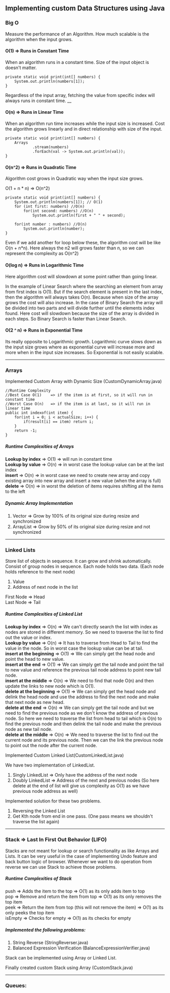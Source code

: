 ## Implementing custom Data Structures using Java

### Big O
Measure the performance of an Algorithm. How much scalable is the algorithm when the input grows.

#### O(1) => Runs in Constant Time
When an algorithm runs in a constant time. Size of the input object is doesn't matter.
```
private static void print(int[] numbers) {
	System.out.println(numbers[1]);
}
```
Regardless of the input array, fetching the value from specific index will always runs in constant time.
__
#### O(n) => Runs in Linear Time
When an algorithm run time increases while the input size is increased. Cost the algorithm grows linearly and in direct relationship with size of the input.
```
private static void print(int[] numbers) {
	Arrays
			.stream(numbers)
			.forEach(val -> System.out.println(val));
}
```

#### O(n^2) => Runs in Quadratic Time
Algorithm cost grows in Quadratic way when the input size grows.

O(1 + n * n) => O(n^2)

```
private static void print(int[] numbers) {
	System.out.println(numbers[1]); // O(1)
	for (int first: numbers) //O(n)
		for(int second: numbers) //O(n)
			System.out.println(first + " " + second);
	
	for(int number : numbers) //O(n)
		System.out.println(number);
}
```
Even if we add another for loop below these, the algorithm cost will be like O(n + n*n). Here always the n2 will grows faster than n, so we can represent the complexity as O(n^2)

#### O(log n) => Runs in Logarithmic Time 
Here algorithm cost will slowdown at some point rather than going linear. 

In the example of Linear Search where the searching an element from array from first index is O(1). But if the search element is present in the last index, then the algorithm will always takes O(n). Because when size of the array grows the cost will also increase. In the case of Binary Search the array will be divided into two parts and will divide further until the elements index found. Here cost will slowdown because the size of the array is divided in each steps. So Binary Search is faster than Linear Search.

#### O(2 ^ n) => Runs in Exponential Time  
Its really opposite to Logarithmic growth. Logarithmic curve slows down as the input size grows where as exponential curve will increase more and more when in the input size increases. So Exponential is not easily scalable.

---------------------------------------------------------------------------------------------

### Arrays

Implemented Custom Array with Dynamic Size (CustomDynamicArray.java)

```
//Runtime Complexity
//Best Case O(1)    => if the item is at first, so it will run in constant time
//Worst Case O(n)   => if the item is at last, so it will run in linear time
public int indexof(int item) {
	for(int i = 0; i < actualSize; i++) {
		if(result[i] == item) return i;
	}
	return -1;
}
```

##### Runtime Complexities of Arrays
**Lookup by index**	=> O(1)	=> will run in constant time   
**Lookup by value**	=> O(n)	=> in worst case the lookup value can be at the last index  
**insert** 			=> O(n)	=> in worst case we need to create new array and copy existing array into new array and insert a new value (when the array is full)  
**delete** 			=> O(n)	=> in worst the deletion of items requires shifting all the items to the left  

##### Dynamic Array Implementation
1) Vector 		=> Grow by 100% of its original size during resize and synchronized  
2) ArrayList	=> Grow by 50% of its original size during resize and not synchronized  
---------------------------------------------------------------------------------------------
### Linked Lists
Store list of objects in sequence. It can grow and shrink automatically. Consist of group nodes in sequence. 
Each node holds two data. (Each node holds reference to the next node)
1) Value  
2) Address of next node in the list  

First Node 	=> Head  
Last Node	=> Tail

##### Runtime Complexities of Linked List
**Lookup by index**				=> O(n)	=> We can't directly search the list with index as nodes are stored in different memory. So we need to traverse the list to find out the value or index.  
**Lookup by value**				=> O(n)	=> It has to traverse from Head to Tail to find the value in the node. So in worst case the lookup value can be at tail.  
**insert at the beginning** 	=> O(1)	=> We can simply get the head node and point the head to new value.  
**insert at the end** 			=> O(1)	=> We can simply get the tail node and point the tail to new value and reference the previous tail node address to point new tail node.  
**insert at the middle** 		=> O(n)	=> We need to find that node O(n) and then update the links to new node which is O(1).  
**delete at the beginning** 	=> O(1)	=> We can simply get the head node and delink the head node and use the address to find the next node and make that next node as new head.  
**delete at the end** 			=> O(n)	=> We can simply get the tail node and but we need to find the previous node as we don't know the address of previous node. So here we need to traverse the list from head to tail which is O(n) to find the previous node and then delink the tail node and make the previous node as new tail node.  
**delete at the middle** 		=> O(n)	=> We need to traverse the list to find out the current node and its previous node. Then we can the link the previous node to point out the node after the current node.  

Implemented Custom Linked List(CustomLinkedList.java)

We have two implementation of LinkedList.  
1) Singly LinkedList	=> Only have the address of the next node  
2) Doubly LinkedList	=> Address of the next and previous nodes (So here delete at the end of list will give us complexity as O(1) as we have previous node address as well)  

Implemented solution for these two problems.
1) Reversing the Linked List  
2) Get Kth node from end in one pass. (One pass means we shouldn't traverse the list again)  
---------------------------------------------------------------------------------------------
### Stack => Last In First Out Behavior (LIFO)
Stacks are not meant for lookup or search functionality as like Arrays and Lists. It can be very useful in the case of implementing Undo feature and back button logic of browser. Whenever we want to do operation from reverse we can use Stack to achieve those problems.  

##### Runtime Complexities of Stack
push 	=> Adds the item to the top									=> O(1) as its only adds item to top  
pop 	=> Remove and return the item from top						=> O(1) as its only removes the top item  
peek	=> Return the item from top (this will not remove the item) => O(1) as its only peeks the top item  
isEmpty	=> Checks for empty											=> O(1) as its checks for empty  

##### Implemented the following problems:  
1) String Reverse (StringReverser.java)
2) Balanced Expression Verification (BalanceExpressionVerifier.java)

Stack can be implemented using Array or Linked List.

Finally created custom Stack using Array (CustomStack.java)

---------------------------------------------------------------------------------------------

### Queues:









